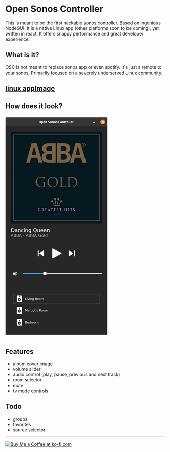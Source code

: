 # Open Sonos Controller
This is meant to be the first hackable sonos controller. Based on ingenious NodeGUI. It is a native Linux app (other platforms soon to be coming), yet written in react. It offers snappy performance and great developer experience. 

## What is it?
OSC is not meant to replace sonos app or even spotify. It's just a remote to your sonos. Primarily focused on a severely underserved Linux community. 

## [linux appImage](https://github.com/tomasbulva/open-sonos-controller/releases)

## How does it look? 
<img src="assets/OpenSonosController2.png" alt="screenshot" height="700"/>

## Features
- album cover image
- volume slider
- audio control (play, pause, previous and next track)
- room selector
- mute
- tv mode controls


## Todo
- groups
- favorites
- source selector

---

<p>
<a href='https://ko-fi.com/Q5Q337XBX' target='_blank'><img height='36' style='border:0px;height:36px;' src='https://cdn.ko-fi.com/cdn/kofi2.png?v=2' border='0' alt='Buy Me a Coffee at ko-fi.com' /></a>
</p>